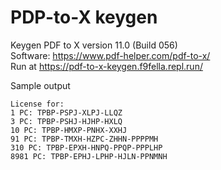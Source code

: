 # PDP-to-X keygen    
Keygen PDF to X version 11.0 (Build 056)     
Software: https://www.pdf-helper.com/pdf-to-x/     
Run at https://pdf-to-x-keygen.f9fella.repl.run/    

Sample output    

```
License for:
1 PC: TPBP-PSPJ-XLPJ-LLQZ
3 PC: TPBP-PSHJ-HJHP-HXLQ
10 PC: TPBP-HMXP-PNHX-XXHJ
91 PC: TPBP-TMXH-HZPC-ZHHN-PPPPMH
310 PC: TPBP-EPXH-HNPQ-PPQP-PPPLHP
8981 PC: TPBP-EPHJ-LPHP-HJLN-PPNMNH
```